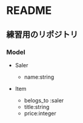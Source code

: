 # README

## 練習用のリポジトリ

### Model

- Saler
  - name:string

- Item
  - belogs_to :saler
  - title:string
  - price:integer
  